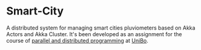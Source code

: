 # Smart-City
A distributed system for managing smart cities pluviometers based on Akka Actors and Akka Cluster. It's been developed as an assignment for the course of [parallel and distributed programming](https://www.unibo.it/en/teaching/course-unit-catalogue/course-unit/2021/412598) at [UniBo](https://www.unibo.it/en).
